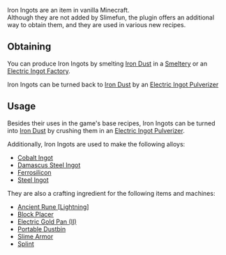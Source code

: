 Iron Ingots are an item in vanilla Minecraft.<br> Although they are not added by Slimefun, the plugin offers an additional way to obtain them, and they are used in various new recipes.

## Obtaining
You can produce Iron Ingots by smelting [Iron Dust](https://github.com/Slimefun/Slimefun4/wiki/Iron-Dust) in a [Smeltery](https://github.com/Slimefun/Slimefun4/wiki/Smeltery) or an [Electric Ingot Factory](https://github.com/Slimefun/Slimefun4/wiki/Electric-Ingot-Factory).

Iron Ingots can be turned back to [Iron Dust](https://github.com/Slimefun/Slimefun4/wiki/Iron-Dust) by an [Electric Ingot Pulverizer](https://github.com/Slimefun/Slimefun4/wiki/Electric-Ingot-Pulverizer)

## Usage
Besides their uses in the game's base recipes, Iron Ingots can be turned into [Iron Dust](https://github.com/Slimefun/Slimefun4/wiki/Iron-Dust) by crushing them in an [Electric Ingot Pulverizer](https://github.com/Slimefun/Slimefun4/wiki/Electric-Ingot-Pulverizer).

Additionally, Iron Ingots are used to make the following alloys:
* [Cobalt Ingot](https://github.com/Slimefun/Slimefun4/wiki/Cobalt-Ingot)
* [Damascus Steel Ingot](https://github.com/Slimefun/Slimefun4/wiki/Damascus-Steel-Ingot)
* [Ferrosilicon](https://github.com/Slimefun/Slimefun4/wiki/Ferrosilicon)
* [Steel Ingot](https://github.com/Slimefun/Slimefun4/wiki/Steel-Ingot)

They are also a crafting ingredient for the following items and machines:
* [Ancient Rune [Lightning]](https://github.com/Slimefun/Slimefun4/wiki/Ancient-Runes)
* [Block Placer](https://github.com/Slimefun/Slimefun4/wiki/Block-Placer)
* [Electric Gold Pan (II)](https://github.com/Slimefun/Slimefun4/wiki/Electric-Gold-Pan)
* [Portable Dustbin](https://github.com/Slimefun/Slimefun4/wiki/Portable-Dustbin)
* [Slime Armor](https://github.com/Slimefun/Slimefun4/wiki/Magical-Armor#the-leather-&-iron-slime-set)
* [Splint](https://github.com/Slimefun/Slimefun4/wiki/Medical-Supplies)
